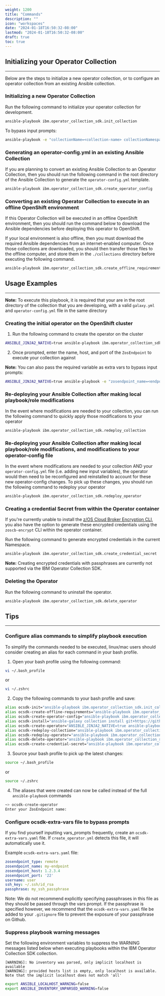 ```yaml
---
weight: 1200
title: "Commands"
description: ""
icon: "workspaces"
date: "2024-01-18T16:50:32-08:00"
lastmod: "2024-01-18T16:50:32-08:00"
draft: true
toc: true
---
```


## Initializing your Operator Collection
---
Below are the steps to initialize a new operator collection, or to configure an operator collection from an existing Ansible collection.

### Initializing a new Operator Collection
Run the following command to initialize your operator collection for development.

```bash
ansible-playbook ibm.operator_collection_sdk.init_collection
```

To bypass input prompts:
```bash
ansible-playbook -e "collectionName=<collection-name> collectionNamespace=<collection-namespace> offline_install=<y/n>" ibm.operator_collection_sdk.init_collection
```

### Generating an operator-config.yml in an existing Ansible Collection
If you are planning to convert an existing Ansible Collection to an Operator Collection, then you should run the following command in the root directory of the Ansible Collection to generate the `operator-config.yml` template.

```bash
ansible-playbook ibm.operator_collection_sdk.create_operator_config
```

### Converting an existing Operator Collection to execute in an offline OpenShift environment
If this Operator Collection will be executed in an offline OpenShift environment, then you should run the command below to download the Ansible dependencies before deploying this operator to OpenShift. 

If your local environment is also offline, then you must download the required Ansible dependencies from an internet-enabled computer. Once those collections are downloaded, you should then transfer those files to the offline computer, and store them in the `./collections` directory before executing the following command.

```bash
ansible-playbook ibm.operator_collection_sdk.create_offline_requirements
```


## Usage Examples
---
**Note:** To execute this playbook, it is required that your are in the root directory of the collection that you are developing, with a valid `galaxy.yml` and `operator-config.yml` file in the same directory

### Creating the initial operator on the OpenShift cluster
1. Run the following command to create the operator on the cluster

```bash
ANSIBLE_JINJA2_NATIVE=true ansible-playbook ibm.operator_collection_sdk.create_operator
```
2. Once prompted, enter the name, host, and port of the `ZosEndpoint` to execute your collection against

**Note:** You can also pass the required variable as extra vars to bypass input prompts:
```bash
ANSIBLE_JINJA2_NATIVE=true ansible-playbook -e "zosendpoint_name=<endpoint-name> zosendpoint_host=<host> zosendpoint_port=<port> username=<user> ssh_key=<ssh-key-path> passphrase=''" ibm.operator_collection_sdk.create_operator
```

### Re-deploying your Ansible Collection after making local playbook/role modifications

In the event where modifications are needed to your collection, you can run the following command to quickly apply those modifications to your operator

```bash
ansible-playbook ibm.operator_collection_sdk.redeploy_collection
```

### Re-deploying your Ansible Collection after making local playbook/role modifications, and modifications to your operator-config file

In the event where modifications are needed to your collection AND your `operator-config.yml` file (i.e. adding new input variables), the operator would then need to be reconfigured and reinstalled to account for these new operator-config changes. To pick up these changes, you should run the following command to redeploy your operator

```bash
ansible-playbook ibm.operator_collection_sdk.redeploy_operator
```

### Creating a credential Secret from within the Operator container

If you're currently unable to install the [z/OS Cloud Broker Encryption CLI][cli], you also have the option to generate these encrypted credentials using the `zoscb-encrypt` CLI within the operator container. 

Run the following command to generate encrypted credentials in the current Namespace.

```bash
ansible-playbook ibm.operator_collection_sdk.create_credential_secret
```

**Note:** Creating encrypted credentials with passphrases are currently not supported via the IBM Operator Collection SDK.

### Deleting the Operator
Run the following command to uninstall the operator.

```bash
ansible-playbook ibm.operator_collection_sdk.delete_operator
```

## Tips
---
### Configure alias commands to simplify playbook execution 
To simplify the commands needed to be executed, linux/mac users should consider creating an alias for each command in your bash profile.

1. Open your bash profile using the following command:

```bash
vi ~/.bash_profile
```

or 

```bash
vi ~/.zshrc
```

2. Copy the following commands to your bash profile and save:
   
```bash
alias ocsdk-init="ansible-playbook ibm.operator_collection_sdk.init_collection"
alias ocsdk-create-offline-requirements="ansible-playbook ibm.operator_collection_sdk.create_offline_requirements"
alias ocsdk-create-operator-config="ansible-playbook ibm.operator_collection_sdk.create_operator_config"
alias ocsdk-install="ansible-galaxy collection install git+https://github.com/IBM/operator-collection-sdk.git#ibm/operator_collection_sdk -f"
alias ocsdk-create-operator="ANSIBLE_JINJA2_NATIVE=true ansible-playbook ibm.operator_collection_sdk.create_operator"
alias ocsdk-redeploy-collection="ansible-playbook ibm.operator_collection_sdk.redeploy_collection"
alias ocsdk-redeploy-operator="ansible-playbook ibm.operator_collection_sdk.redeploy_operator"
alias ocsdk-delete-operator="ansible-playbook ibm.operator_collection_sdk.delete_operator"
alias ocsdk-create-credential-secret="ansible-playbook ibm.operator_collection_sdk.create_credential_secret"
```

3. Source your bash profile to pick up the latest changes:

```bash
source ~/.bash_profile
```
or

```bash
source ~/.zshrc
```

4. The aliases that were created can now be called instead of the full `ansible-playbook` commands

```bash
~> ocsdk-create-operator
Enter your ZosEndpoint name: 
```

### Configure ocsdk-extra-vars file to bypass prompts
If you find yourself inputting vars_prompts frequently, create an `ocsdk-extra-vars.yaml` file. If `create_operator.yml` detects this file, it will automatically use it.

Example `ocsdk-extra-vars.yaml` file:

```yaml
zosendpoint_type: remote
zosendpoint_name: my-endpoint
zosendpoint_host: 1.2.3.4
zosendpoint_port: '22'
username: user
ssh_key: ~/.ssh/id_rsa
passphrase: my_ssh_passphrase
```

Note: We do not recommend explicitly specifying passphrases in this file as they should be passed through the vars prompt. If the passphrase is specified however, we recommend that the `ocsdk-extra-vars.yaml` file be added to your `.gitignore` file to prevent the exposure of your passphrase on Github.

### Suppress playbook warning messages
Set the following environment variables to suppress the WARNING messages listed below when executing playbooks within the IBM Operator Collection SDK collection.

```console
[WARNING]: No inventory was parsed, only implicit localhost is available
[WARNING]: provided hosts list is empty, only localhost is available. Note that the implicit localhost does not match 'all'
```

```bash
export ANSIBLE_LOCALHOST_WARNING=false
export ANSIBLE_INVENTORY_UNPARSED_WARNING=false
```

[openshift]:https://www.redhat.com/en/technologies/cloud-computing/openshift
[openshift-cli]:https://docs.openshift.com/container-platform/4.13/cli_reference/openshift_cli/getting-started-cli.html#cli-installing-cli-web-console_cli-developer-commands
[ansible]:https://docs.ansible.com/ansible/latest/installation_guide/intro_installation.html#pip-install
[cli]:https://www.ibm.com/docs/en/cloud-paks/z-modernization-stack/2023.1?topic=credentials-installing-zoscb-encrypt-cli-tool
[kubernetes]:https://github.com/kubernetes-client/python#installation
[broker]:https://ibm.biz/ibm-zoscb-install